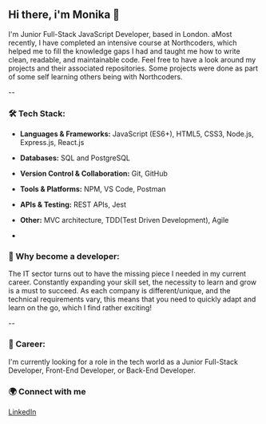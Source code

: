 ## Hi there, i'm Monika 👋

I'm Junior Full-Stack JavaScript Developer, based in London. aMost recently, I have completed an intensive course at Northcoders, which helped me to fill the knowledge gaps I had and taught me how to write clean, readable, and maintainable code. Feel free to have a look around my projects and their associated repositories. Some projects were done as part of some self learning others being with Northcoders.

--

### 🛠️ Tech Stack:
- **Languages & Frameworks:**  JavaScript (ES6+), HTML5, CSS3, Node.js, Express.js, React.js 
- **Databases:** SQL and PostgreSQL
- **Version Control & Collaboration:** Git, GitHub
- **Tools & Platforms:** NPM, VS Code, Postman
- **APIs & Testing:** REST APIs, Jest
- **Other:** MVC architecture, TDD(Test Driven Development), Agile

-

### 🤔 Why become a developer:

The IT sector turns out to have the missing piece I needed in my current career. Constantly expanding your skill set, the necessity to learn and grow is a must to succeed. As each company is different/unique, and the technical requirements vary, this means that you need to quickly adapt and learn on the go, which I find rather exciting!

--

### 💼 Career:

I'm currently looking for a role in the tech world as a Junior Full-Stack Developer, Front-End Developer, or Back-End Developer.

  
### 🌍 Connect with me
[LinkedIn](www.linkedin.com/in/monika-baltova-947260377) 

<!--
**monikabaltova/monikabaltova** is a ✨ _special_ ✨ repository because its `README.md` (this file) appears on your GitHub profile.

Here are some ideas to get you started:

- 🔭 I’m currently working on ...
- 🌱 I’m currently learning ...
- 👯 I’m looking to collaborate on ...
- 🤔 I’m looking for help with ...
- 💬 Ask me about ...
- 📫 How to reach me: ...
- 😄 Pronouns: ...
- ⚡ Fun fact: ...
-->
